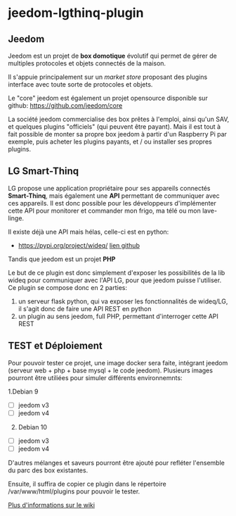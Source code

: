 # jeedom-lgthinq-plugin

## Jeedom

Jeedom est un projet de **box domotique** évolutif qui permet de gérer de multiples protocoles
 et objets connectés de la maison.

Il s'appuie principalement sur un *market store* proposant des plugins interface avec toute sorte de protocoles et objets.

Le "core" jeedom est également un projet opensource disponible sur github: 
https://github.com/jeedom/core

La société jeedom commercialise des box prêtes à l'emploi, ainsi qu'un SAV, et quelques plugins "officiels" 
(qui peuvent être payant). Mais il est tout à fait possible de monter sa propre box jeedom à partir 
d'un Raspberry Pi par exemple, puis acheter les plugins payants, et / ou installer ses propres plugins.

## LG Smart-Thinq

LG propose une application propriétaire pour ses appareils connectés **Smart-Thinq**, mais également une **API** permettant 
de communiquer avec ces appareils. Il est donc possible pour les développeurs d'implémenter cette API pour monitorer 
et commander mon frigo, ma télé ou mon lave-linge.

Il existe déjà une API mais hélas, celle-ci est en python:

* https://pypi.org/project/wideq/ [lien github](https://github.com/sampsyo/wideq)

Tandis que jeedom est un projet **PHP** 

Le but de ce plugin est donc simplement d'exposer les possibilités de la lib wideq pour communiquer avec l'API LG, 
pour que jeedom puisse l'utiliser. Ce plugin se compose donc en 2 parties:

1. un serveur flask python, qui va exposer les fonctionnalités de wideq/LG, il s'agit donc de 
faire une API REST en python
2. un plugin au sens jeedom, full PHP, permettant d'interroger cette API REST

## TEST et Déploiement

Pour pouvoir tester ce projet, une image docker sera faite, intégrant jeedom (serveur web + php + 
base mysql + le code jeedom). Plusieurs images pourront être utiliées pour simuler différents environnemnts:

1.Debian 9
* [ ] jeedom v3
* [ ] jeedom v4
2. Debian 10
* [ ] jeedom v3
* [ ] jeedom v4

D'autres mélanges et saveurs pourront être ajouté pour refléter l'ensemble du parc des box existantes.

Ensuite, il suffira de copier ce plugin dans le répertoire /var/www/html/plugins pour pouvoir le tester.

[Plus d'informations sur le wiki](https://github.com/pifou25/jeedom-lgthinq-plugin/wiki)
